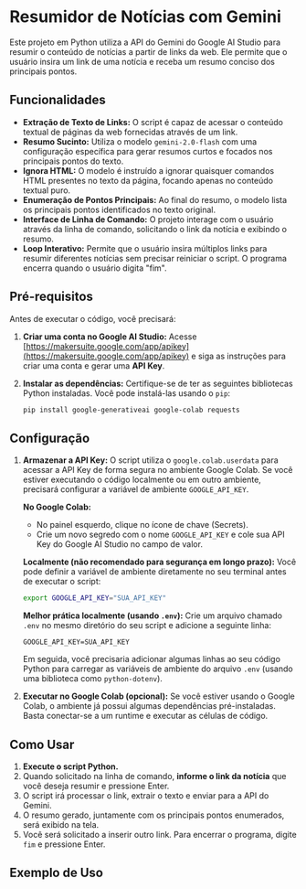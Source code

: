# Resumidor de Notícias com Gemini

Este projeto em Python utiliza a API do Gemini do Google AI Studio para resumir o conteúdo de notícias a partir de links da web. Ele permite que o usuário insira um link de uma notícia e receba um resumo conciso dos principais pontos.

## Funcionalidades

* **Extração de Texto de Links:** O script é capaz de acessar o conteúdo textual de páginas da web fornecidas através de um link.
* **Resumo Sucinto:** Utiliza o modelo `gemini-2.0-flash` com uma configuração específica para gerar resumos curtos e focados nos principais pontos do texto.
* **Ignora HTML:** O modelo é instruído a ignorar quaisquer comandos HTML presentes no texto da página, focando apenas no conteúdo textual puro.
* **Enumeração de Pontos Principais:** Ao final do resumo, o modelo lista os principais pontos identificados no texto original.
* **Interface de Linha de Comando:** O projeto interage com o usuário através da linha de comando, solicitando o link da notícia e exibindo o resumo.
* **Loop Interativo:** Permite que o usuário insira múltiplos links para resumir diferentes notícias sem precisar reiniciar o script. O programa encerra quando o usuário digita "fim".

## Pré-requisitos

Antes de executar o código, você precisará:

1.  **Criar uma conta no Google AI Studio:** Acesse [https://makersuite.google.com/app/apikey](https://makersuite.google.com/app/apikey) e siga as instruções para criar uma conta e gerar uma **API Key**.
2.  **Instalar as dependências:** Certifique-se de ter as seguintes bibliotecas Python instaladas. Você pode instalá-las usando o `pip`:

    ```bash
    pip install google-generativeai google-colab requests
    ```

## Configuração

1.  **Armazenar a API Key:** O script utiliza o `google.colab.userdata` para acessar a API Key de forma segura no ambiente Google Colab. Se você estiver executando o código localmente ou em outro ambiente, precisará configurar a variável de ambiente `GOOGLE_API_KEY`.

    **No Google Colab:**
    * No painel esquerdo, clique no ícone de chave (Secrets).
    * Crie um novo segredo com o nome `GOOGLE_API_KEY` e cole sua API Key do Google AI Studio no campo de valor.

    **Localmente (não recomendado para segurança em longo prazo):**
    Você pode definir a variável de ambiente diretamente no seu terminal antes de executar o script:

    ```bash
    export GOOGLE_API_KEY="SUA_API_KEY"
    ```

    **Melhor prática localmente (usando `.env`):**
    Crie um arquivo chamado `.env` no mesmo diretório do seu script e adicione a seguinte linha:

    ```
    GOOGLE_API_KEY=SUA_API_KEY
    ```

    Em seguida, você precisaria adicionar algumas linhas ao seu código Python para carregar as variáveis de ambiente do arquivo `.env` (usando uma biblioteca como `python-dotenv`).

2.  **Executar no Google Colab (opcional):** Se você estiver usando o Google Colab, o ambiente já possui algumas dependências pré-instaladas. Basta conectar-se a um runtime e executar as células de código.

## Como Usar

1.  **Execute o script Python.**
2.  Quando solicitado na linha de comando, **informe o link da notícia** que você deseja resumir e pressione Enter.
3.  O script irá processar o link, extrair o texto e enviar para a API do Gemini.
4.  O resumo gerado, juntamente com os principais pontos enumerados, será exibido na tela.
5.  Você será solicitado a inserir outro link. Para encerrar o programa, digite `fim` e pressione Enter.

## Exemplo de Uso
